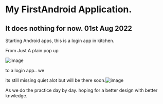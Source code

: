 # My FirstAndroid Application.
## It does nothing for now. 01st Aug 2022

Starting Android apps, this is a login app in kitchen.

From Just A plain pop up 

![image](https://user-images.githubusercontent.com/98440370/182155234-92739d14-df48-4433-a103-2ea36bb9067a.png)


to a login app.. we 


its still missing quiet alot but will be there soon.![image](https://user-images.githubusercontent.com/98440370/182155036-32a7722b-d697-4294-823c-bc702f7a80ec.png)

As we do the practice day by day. hoping for a better design with better knwledge.
